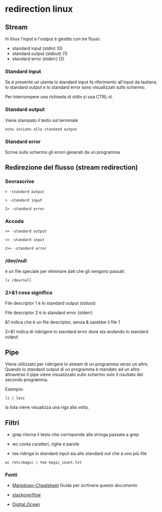 # redirection linux

## Stream

In linux l'input e l'output è gestito con tre flussi:

* standard input (stdin) (0)
* standard output (stdout) (1)
* standard error (stderr) (2)

### Standard input

Se è presente un utente lo standard input fa riferimento all'input da tastiera, lo standard output e lo standard error sono visualizzati sullo schermo.

Per interrompere una richiesta di stdin si usa CTRL-d.

### Standard output

Viene stampato il testo sul terminale

`echo inviato allo standatd output`

### Standard error

Scrive sullo schermo gli errori generati da un programma

## Redirezione del flusso (stream redirection)

### Sovrascrive

`> -standard output`

`< -standard input`

`2> -standard error`

### Accoda

`>> -standard output`

`<< -standard input`

`2>> -standard error`

### /dev/null

è un file speciale per eliminare dati che gli vengono passati

`ls /dev/null`

### 2>&1 cosa significa

File descriptor 1 è lo standard output (stdout)

File descriptor 2 è lo standard error (stderr)

&1 indica che è un file descriptor, senza & sarebbe il file 1

2>&1 indica di ridirigere lo standard error dove sta andando lo standard output

## Pipe

Viene utilizzato per ridirigere lo stream di un programma verso un altro.
Quando lo standard output di un programma è mandato ad un altro attraverso il pipe viene visualizzato sullo schermo solo il risultato del secondo programma.

Esempio:

`ls | less`

la lista viene visualizza una riga alla volta.

## Filtri

* grep ritorna il testo che corrisponde alla stringa passata a grep

* wc conta caratteri, righe e parole

* tee ridirige lo standard input sia allo standard out che a uno più file

`wc /etc/magic | tee magic_count.txt`

### Fonti

* [Markdown-Cheatsheet](https://github.com/adam-p/markdown-here/wiki/Markdown-Cheatsheet#html) Guida per scrtivere questo documento

* [stackoverflow](https://stackoverflow.com/questions/818255/in-the-shell-what-does-21-mean)

* [Digital_Ocean](https://www.digitalocean.com/community/tutorials/an-introduction-to-linux-i-o-redirection)
